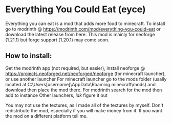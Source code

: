 # Everything You Could Eat (eyce)
Everything you can eat is a mod that adds more food to minecraft.
To install go to modrinth @ https://modrinth.com/mod/everything-you-could-eat or download the latest release from here. 
This mod is mainly for neoforge (1.21.1) but forge support (1.20.1) may come soon.

## How to install:

Get the modrinth app (not required, but easier), install neoforge @ https://projects.neoforged.net/neoforged/neoforge (for minecraft launcher), or use another launcher
For minecraft launcher go to the mods folder (usally located at C:\Users\[username]\AppData\Roaming.minecraft\mods) and download then place the mod there.
For modrinth search for the mod then add to instance
Other launchers, *idk* figure it out

You may not use the textures, as I made all of the textures by myself. Don't redistribute the mod, especially if you will make money from it. If you want the mod on a different platform 
tell me.
